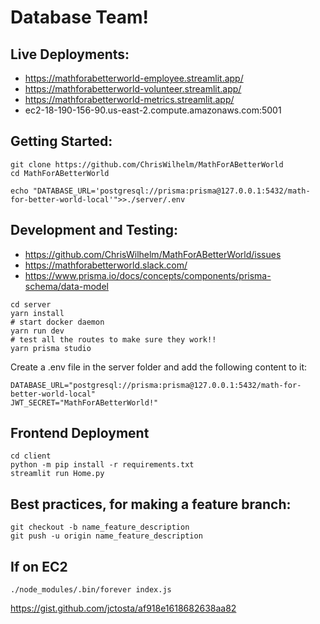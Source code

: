 # Database Team!

## Live Deployments:
- https://mathforabetterworld-employee.streamlit.app/
- https://mathforabetterworld-volunteer.streamlit.app/
- https://mathforabetterworld-metrics.streamlit.app/
- ec2-18-190-156-90.us-east-2.compute.amazonaws.com:5001


## Getting Started:
```
git clone https://github.com/ChrisWilhelm/MathForABetterWorld
cd MathForABetterWorld

echo "DATABASE_URL='postgresql://prisma:prisma@127.0.0.1:5432/math-for-better-world-local'">>./server/.env
```

## Development and Testing:
- https://github.com/ChrisWilhelm/MathForABetterWorld/issues
- https://mathforabetterworld.slack.com/
- https://www.prisma.io/docs/concepts/components/prisma-schema/data-model
```
cd server
yarn install
# start docker daemon
yarn run dev
# test all the routes to make sure they work!!
yarn prisma studio
```

Create a .env file in the server folder and add the following content to it:

```
DATABASE_URL="postgresql://prisma:prisma@127.0.0.1:5432/math-for-better-world-local"
JWT_SECRET="MathForABetterWorld!"
```

## Frontend Deployment
```
cd client
python -m pip install -r requirements.txt
streamlit run Home.py
```

## Best practices, for making a feature branch:
```
git checkout -b name_feature_description
git push -u origin name_feature_description
```

## If on EC2
```
./node_modules/.bin/forever index.js
```
https://gist.github.com/jctosta/af918e1618682638aa82
